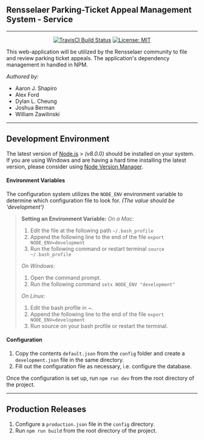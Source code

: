 ## Rensselaer Parking-Ticket Appeal Management System - Service ##
-------------
<p align="center">
  <a href="https://travis-ci.org/rpi-ptam/ptam-service"><img src="https://travis-ci.org/rpi-ptam/ptam-service.svg?branch=master" alt="TravisCI Build Status"></a>
  <a href="https://opensource.org/licenses/MIT"><img src="https://img.shields.io/badge/License-MIT-yellow.svg" alt="License: MIT"></a>
</p>

This web-application will be utilized by the Rensselaer community to file and review parking ticket appeals. The application's dependency management in handled in NPM.

_Authored by:_
 - Aaron J. Shapiro
 - Alex Ford
 - Dylan L. Cheung
 - Joshua Berman
 - William Zawilinski
 
----------

Development Environment
-------------

The latest version of [Node.js](https://nodejs.org/en/) > _(v8.0.0)_ should be installed on your system. If you are using Windows and are having a hard time installing the latest version, please consider using [Node Version Manager](https://github.com/creationix/nvm).


#### Environment Variables
The configuration system utilizes the `NODE_ENV` environment variable to determine which configuration file to look for. _(The value should be 'development')_
> **Setting an Environment Variable:**
> _On a Mac:_
> 1. Edit the file at the following path `~/.bash_profile`
> 2. Append the following line to the end of the file `export NODE_ENV=development`
> 3. Run the following command or restart terminal `source ~/.bash_profile`
> 
> _On Windows:_
> 1. Open the command prompt.
> 2. Run the following command `setx NODE_ENV "development"`
> 
> _On Linux_:
> 1. Edit the bash profile in ~.
> 2. Append the following line to the end of the file `export NODE_ENV=development`
> 3. Run source on your bash profile or restart the terminal. 

#### Configuration

 1. Copy the contents `default.json` from the `config` folder and create a `development.json` file in the same directory.
 2. Fill out the configuration file as necessary, i.e. configure the database.
 
 Once the configuration is set up, run `npm run dev` from the root directory of the project.

----------

Production Releases
-------------

 1. Configure a `production.json` file in the `config` directory.
 2. Run `npm run build` from the root directory of the project.
